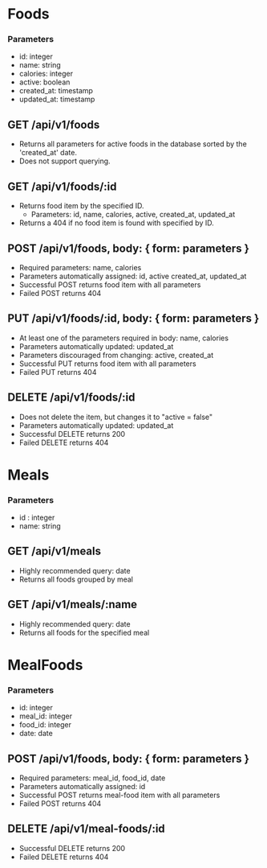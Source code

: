# Foods

### Parameters

* id: integer
* name: string
* calories: integer
* active: boolean
* created_at: timestamp
* updated_at: timestamp

## GET /api/v1/foods

* Returns all parameters for active foods in the database sorted by the 'created_at' date.
* Does not support querying.


## GET /api/v1/foods/:id

* Returns food item by the specified ID.
  * Parameters: id, name, calories, active, created_at, updated_at
* Returns a 404 if no food item is found with specified by ID.


## POST /api/v1/foods, body: { form: parameters }

* Required parameters: name, calories
* Parameters automatically assigned: id, active created_at, updated_at
* Successful POST returns food item with all parameters
* Failed POST returns 404

## PUT /api/v1/foods/:id, body: { form: parameters }

* At least one of the parameters required in body: name, calories
* Parameters automatically updated: updated_at
* Parameters discouraged from changing: active, created_at
* Successful PUT returns food item with all parameters
* Failed PUT returns 404

## DELETE /api/v1/foods/:id

* Does not delete the item, but changes it to "active = false"
* Parameters automatically updated: updated_at
* Successful DELETE returns 200
* Failed DELETE returns 404


# Meals

### Parameters

* id : integer
* name: string

## GET /api/v1/meals

* Highly recommended query: date
* Returns all foods grouped by meal

## GET /api/v1/meals/:name

* Highly recommended query: date
* Returns all foods for the specified meal


# MealFoods

### Parameters

* id: integer
* meal_id: integer
* food_id: integer
* date: date

## POST /api/v1/foods, body: { form: parameters }

* Required parameters: meal_id, food_id, date
* Parameters automatically assigned: id
* Successful POST returns meal-food item with all parameters
* Failed POST returns 404

## DELETE /api/v1/meal-foods/:id

* Successful DELETE returns 200
* Failed DELETE returns 404
